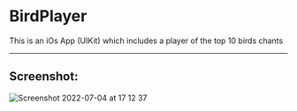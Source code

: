 # BirdPlayer
This is an iOs App (UIKit) which includes a player of the top 10 birds chants

****

## Screenshot:
![Screenshot 2022-07-04 at 17 12 37](https://user-images.githubusercontent.com/94653280/177182662-600b9369-ea17-431d-b075-d8390d6fda50.png)



